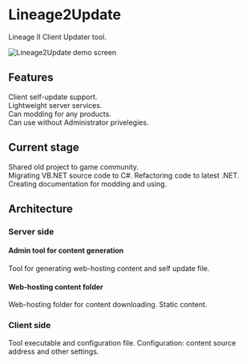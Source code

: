 # Lineage2Update
Lineage II Client Updater tool.

![Lineage2Update demo screen](https://github.com/dmitryvhf/Lineage2Update/blob/dev/migration/Docs/Images/LineageIIUpdate-demo.png)

## Features
Client self-update support.  
Lightweight server services.  
Can modding for any products.  
Can use without Administrator privelegies.

## Current stage
Shared old project to game community.  
Migrating VB.NET source code to C#. Refactoring code to latest .NET.  
Creating documentation for modding and using.

## Architecture
### Server side
#### Admin tool for content generation
Tool for generating web-hosting content and self update file.
#### Web-hosting content folder
Web-hosting folder for content downloading. Static content.
### Client side
Tool executable and configuration file. Configuration: content source address and other settings.
